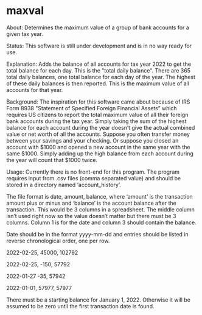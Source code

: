 # maxval
About: Determines the maximum value of a group of bank accounts for a given tax year.

Status: This software is still under development and is in no way ready for use.

Explanation: Adds the balance of all accounts for tax year 2022 to get the total balance for each day. This is the "total daily balance". There are 365 total daily balances, one total balance for each day of the year. The highest of these daily balances is then reported. This is the maximum value of all accounts for that year.

Background: The inspiration for this software came about because of IRS Form 8938 "Statement of Specified Foreign Financial Assets” which requires US citizens to report the total maximum value of all their foreign bank accounts during the tax year. Simply taking the sum of the highest balance for each account during the year doesn’t give the actual combined value or net worth of all the accounts. Suppose you often transfer money between your savings and your checking. Or suppose you closed an account with $1000 and opened a new account in the same year with the same $1000. Simply adding up the high balance from each account during the year will count that $1000 twice.

Usage: Currently there is no front-end for this program. The program requires input from .csv files (comma separated value) and should be stored in a directory named ‘account_history’. 

The file format is date, amount, balance, where ‘amount’ is the transaction amount plus or minus and ‘balance’ is the account balance after the transaction. This would be 3 columns in a spreadsheet. The middle column isn’t used right now so the value doesn’t matter but there must be 3 columns. Column 1 is for the date and column 3 should contain the balance.

Date should be in the format yyyy-mm-dd and entries should be listed in reverse chronological order, one per row.

2022-02-25, 45000, 102792

2022-02-25, -150, 57792

2022-01-27 -35, 57942

2022-01-01, 57977, 57977

There must be a starting balance for January 1, 2022. Otherwise it will be assumed to be zero until the first transaction date is found.
